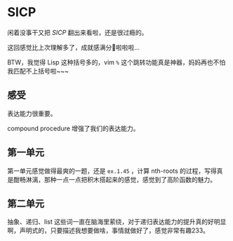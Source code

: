 # SICP

闲着没事干又把 *SICP* 翻出来看啦，还是很过瘾的。

这回感觉比上次理解多了，成就感满分💯啦啦啦…

BTW，我觉得 Lisp 这种括号多的，vim `%` 这个跳转功能真是神器，妈妈再也不怕我匹配不上括号啦~~~

## 感受

表达能力很重要。

compound procedure 增强了我们的表达能力。

## 第一单元

第一单元感觉做得最爽的一题，还是 `ex.1.45` ，计算 nth-roots 的过程，写得真是酣畅淋漓，那种一点一点把积木搭起来的感觉，感觉到了高阶函数的魅力。

## 第二单元

抽象、递归、list 这些词一直在脑海里萦绕，对于递归表达能力的提升真的好明显啊，声明式的，只要描述我想要做啥，事情就做好了，感觉非常有趣233。